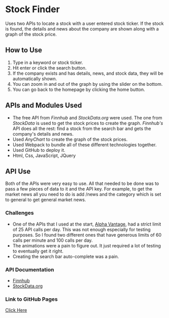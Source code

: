 # Stock Finder
Uses two APIs to locate a stock with a user entered stock ticker. If the stock is found, the details and news about the company are shown along with a graph of the stock price.

## How to Use
1. Type in a keyword or stock ticker.
2. Hit enter or click the search button.
3. If the company exists and has details, news, and stock data, they will be automatically shown.
4. You can zoom in and out of the graph by using the slider on the bottom.
5. You can go back to the homepage by clicking the home button.

## APIs and Modules Used
- The free API from _Finnhub_ and _StockData.org_ were used. The one from _StockData_ is used to get the stock prices to create the graph. _Finnhub's_ API does all the rest: find a stock from the search bar and gets the company's details and news.
- Used _AnyChart_ to create the graph of the stock prices.
- Used Webpack to bundle all of these different technologies together.
- Used GitHub to deploy it.
- Html, Css, JavaScript, JQuery

## API Use
Both of the APIs were very easy to use. All that needed to be done was to pass a few pieces of data to it and the API key. For example, to get the market news all you need to do is add /news and the category which is set to general to get general market news.

### Challenges
- One of the APIs that I used at the start, [Alpha Vantage](https://www.alphavantage.co/documentation/), had a strict limit of 25 API calls per day. This was not enough especially for testing purposes. So I found two different ones that have generous limits of 60 calls per minute and 100 calls per day.
- The animations were a pain to figure out. It just required a lot of testing to eventually get it right.
- Creating the search bar auto-complete was a pain. 

### API Documentation
- [Finnhub](https://finnhub.io/docs/api)
- [StockData.org](https://www.stockdata.org/documentation)

### Link to GitHub Pages
[Click Here](https://mrchub467.github.io/stock-tracker/)
